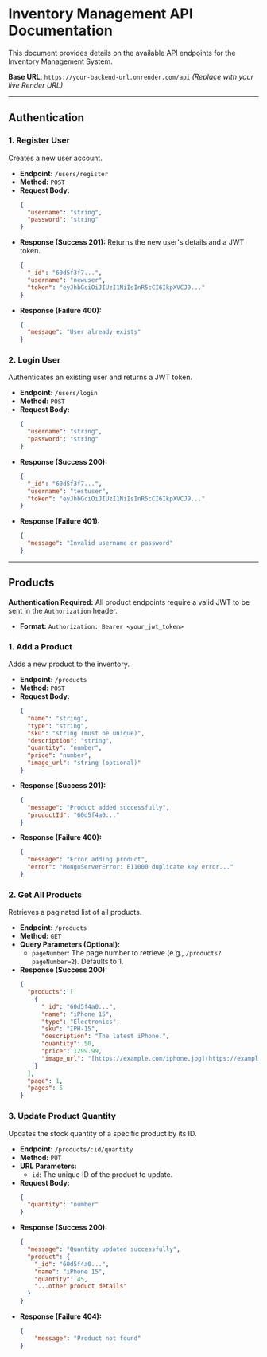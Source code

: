 # Inventory Management API Documentation

This document provides details on the available API endpoints for the Inventory Management System.

**Base URL**: `https://your-backend-url.onrender.com/api` *(Replace with your live Render URL)*

---

## Authentication

### 1. Register User

Creates a new user account.

* **Endpoint:** `/users/register`
* **Method:** `POST`
* **Request Body:**
    ```json
    {
      "username": "string",
      "password": "string"
    }
    ```
* **Response (Success 201):** Returns the new user's details and a JWT token.
    ```json
    {
      "_id": "60d5f3f7...",
      "username": "newuser",
      "token": "eyJhbGciOiJIUzI1NiIsInR5cCI6IkpXVCJ9..."
    }
    ```
* **Response (Failure 400):**
    ```json
    {
      "message": "User already exists"
    }
    ```

### 2. Login User

Authenticates an existing user and returns a JWT token.

* **Endpoint:** `/users/login`
* **Method:** `POST`
* **Request Body:**
    ```json
    {
      "username": "string",
      "password": "string"
    }
    ```
* **Response (Success 200):**
    ```json
    {
      "_id": "60d5f3f7...",
      "username": "testuser",
      "token": "eyJhbGciOiJIUzI1NiIsInR5cCI6IkpXVCJ9..."
    }
    ```
* **Response (Failure 401):**
    ```json
    {
      "message": "Invalid username or password"
    }
    ```

---

## Products

**Authentication Required:** All product endpoints require a valid JWT to be sent in the `Authorization` header.

* **Format:** `Authorization: Bearer <your_jwt_token>`

### 1. Add a Product

Adds a new product to the inventory.

* **Endpoint:** `/products`
* **Method:** `POST`
* **Request Body:**
    ```json
    {
      "name": "string",
      "type": "string",
      "sku": "string (must be unique)",
      "description": "string",
      "quantity": "number",
      "price": "number",
      "image_url": "string (optional)"
    }
    ```
* **Response (Success 201):**
    ```json
    {
      "message": "Product added successfully",
      "productId": "60d5f4a0..."
    }
    ```
* **Response (Failure 400):**
    ```json
    {
      "message": "Error adding product",
      "error": "MongoServerError: E11000 duplicate key error..."
    }
    ```

### 2. Get All Products

Retrieves a paginated list of all products.

* **Endpoint:** `/products`
* **Method:** `GET`
* **Query Parameters (Optional):**
    * `pageNumber`: The page number to retrieve (e.g., `/products?pageNumber=2`). Defaults to 1.
* **Response (Success 200):**
    ```json
    {
      "products": [
        {
          "_id": "60d5f4a0...",
          "name": "iPhone 15",
          "type": "Electronics",
          "sku": "IPH-15",
          "description": "The latest iPhone.",
          "quantity": 50,
          "price": 1299.99,
          "image_url": "[https://example.com/iphone.jpg](https://example.com/iphone.jpg)"
        }
      ],
      "page": 1,
      "pages": 5
    }
    ```

### 3. Update Product Quantity

Updates the stock quantity of a specific product by its ID.

* **Endpoint:** `/products/:id/quantity`
* **Method:** `PUT`
* **URL Parameters:**
    * `id`: The unique ID of the product to update.
* **Request Body:**
    ```json
    {
      "quantity": "number"
    }
    ```
* **Response (Success 200):**
    ```json
    {
      "message": "Quantity updated successfully",
      "product": {
        "_id": "60d5f4a0...",
        "name": "iPhone 15",
        "quantity": 45,
        "...other product details"
      }
    }
    ```
* **Response (Failure 404):**
    ```json
    {
        "message": "Product not found"
    }
    ```